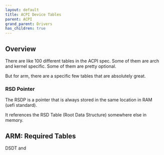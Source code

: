 ```yaml
---
layout: default
title: ACPI Device Tables
parent: ACPI
grand_parent: Drivers
has_children: true
---
```


## Overview

There are like 100 different tables in the ACPI spec. Some of them are arch and kernel specific. Some of them are pretty optional.

But for arm, there are a specific few tables that are absolutely great.

### RSD Pointer

The RSDP is a pointer that is always stored in the same location in RAM (uefi standard).

It references the RSD Table (Root Data Structure) somewhere else in memory.

## ARM: Required Tables

DSDT and
